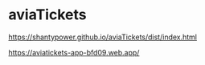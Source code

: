 # aviaTickets

https://shantypower.github.io/aviaTickets/dist/index.html

https://aviatickets-app-bfd09.web.app/
